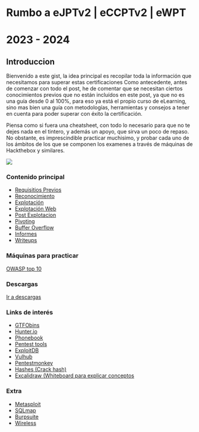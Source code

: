 # Rumbo a eJPTv2 | eCCPTv2 | eWPT
# 2023 - 2024
## Introduccion

Bienvenido a este gist, la idea principal es recopilar toda la información que necesitamos para superar estas certificaciones
Como antecedente, antes de comenzar con todo el post, he de comentar que se necesitan ciertos conocimientos previos que no están
incluídos en este post, ya que no es una guía desde 0 al 100%, para eso ya está el propio curso de eLearning, sino mas bien una guía
con metodologías, herramientas y consejos a tener en cuenta para poder superar con éxito la certificación.

Piensa como si fuera una cheatsheet, con todo lo necesario para que no te dejes nada en el tintero, y además un apoyo, que sirva
un poco de repaso. No obstante, es imprescindible practicar muchisimo, y probar cada uno de los ámbitos de los que se componen los examenes a través de máquinas de Hackthebox y similares.

<img align="center" src="https://raw.githubusercontent.com/glmbxecurity/assets/main/eJPT.png" />  

### Contenido principal  
- [Requisitios Previos](https://github.com/glmbxecurity/eJPT2_eCCPT2_eWPT_Notes/blob/main/index/reqprev.md)
- [Reconocimiento](https://github.com/glmbxecurity/eJPT2_eCCPT2_eWPT_Notes/blob/main/index/reco.md)
- [Explotación](https://github.com/glmbxecurity/eJPT2_eCCPT2_eWPT_Notes/blob/main/index/explotacion.md)
- [Explotación Web](https://github.com/glmbxecurity/eJPT2_eCCPT2_eWPT_Notes/blob/main/index/owasptop10.md)
- [Post Explotacion](https://github.com/glmbxecurity/eJPT2_eCCPT2_eWPT_Notes/blob/main/index/postexplotacion.md)
- [Pivoting]()
- [Buffer Overflow]()
- [Informes]()
- [Writeups](https://github.com/glmbxecurity/eJPT2_eCCPT2_eWPT_Notes/blob/main/index/writeups.md)




### Máquinas para practicar
[OWASP top 10](https://github.com/glmbxecurity/eJPT2_eCCPT2_eWPT_Notes/blob/main/index/maquinasowasp.md)

### Descargas 
[Ir a descargas](https://github.com/glmbxecurity/eJPT2_eCCPT2_eWPT_Notes/index/descargas.md)
   

### Links de interés 
 * [GTFObins](https://github.com/exiftool/exiftool)
 * [Hunter.io](https://hunter.io/search/) 
 * [Phonebook](https://phonebook.cz/)
 * [Pentest tools](https://pentest-tools.com)
 * [ExploitDB](https://www.exploit-db.com/)
 * [Vulhub](https://github.com/vulhub/vulhub)
 * [Pentestmonkey](https://pentestmonkey.net/cheat-sheet/shells/reverse-shell-cheat-sheet)
 * [Hashes (Crack hash)](https://hashes.com/en/decrypt/hash)
 * [Excalidraw (Whiteboard para explicar conceptos](https://excalidraw.com/)
   
### Extra 
- [Metasploit]()
- [SQLmap]()
- [Burpsuite]()
- [Wireless](https://github.com/glmbxecurity/eJPT2_eCCPT2_eWPT_Notes/blob/main/index/wireless.md)

